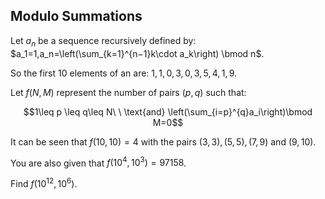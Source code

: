## Modulo Summations

Let  $a_n$  be a sequence recursively defined by: $a_1=1,a_n=\left(\sum_{k=1}^{n−1}k\cdot a_k\right) \bmod n$.

So the first $10$ elements of  an  are: $1,1,0,3,0,3,5,4,1,9$.

Let  $f(N,M)$ represent the number of pairs $(p,q)$ such that:

$$1\leq p \leq q\leq N\ \  \text{and} \left(\sum_{i=p}^{q}a_i\right)\bmod M=0$$

It can be seen that $f(10,10)=4$ with the pairs $(3,3), (5,5), (7,9)$ and $(9,10)$.

You are also given that  $f(10^4,10^3)=97158$.

Find  $f(10^{12},10^6)$.

